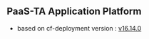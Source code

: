 ## PaaS-TA Application Platform

- based on cf-deployment version : [v16.14.0](https://github.com/cloudfoundry/cf-deployment/tree/v16.14.0)
